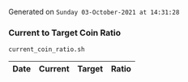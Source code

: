 Generated on `Sunday 03-October-2021 at 14:31:28`

### Current to Target Coin Ratio
`current_coin_ratio.sh`

Date|Current|Target|Ratio
---|---|---|---
